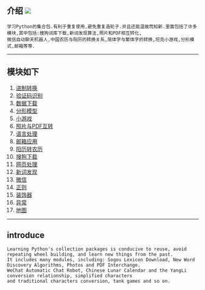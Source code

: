 ## 介绍 ![](https://img.shields.io/badge/Python-3.7-green.svg)

    学习Python的集合包.有利于重复使用,避免重复造轮子.并且还能温故而知新.里面包括了许多模块,其中包括:搜狗词库下载,新词发现算法,照片和PDF相互转化,
    微信自动聊天机器人,中国农历与阳历的转换关系,简体字与繁体字的转换,坦克小游戏,分形模式,邮箱等等.  

________________________

## 模块如下

1. [进制转换](https://github.com/jtyoui/Jtyoui/tree/master/jtyoui/bs)  
2. [验证码识别](https://github.com/jtyoui/Jtyoui/tree/master/jtyoui/code)  
3. [数据下载](https://github.com/jtyoui/Jtyoui/tree/master/jtyoui/data)  
4. [分形模型](https://github.com/jtyoui/Jtyoui/tree/master/jtyoui/fractal)   
5. [小游戏 ](https://github.com/jtyoui/Jtyoui/tree/master/jtyoui/game)  
6. [照片与PDF互转](https://github.com/jtyoui/Jtyoui/tree/master/jtyoui/imagepdf)   
7. [语言处理 ](https://github.com/jtyoui/Jtyoui/tree/master/jtyoui/language)  
8. [邮箱应用 ](https://github.com/jtyoui/Jtyoui/tree/master/jtyoui/mail)  
9. [阳历转农历](https://github.com/jtyoui/Jtyoui/tree/master/jtyoui/plunar)  
10. [搜狗下载](https://github.com/jtyoui/Jtyoui/tree/master/jtyoui/sogou)    
11. [网页处理](https://github.com/jtyoui/Jtyoui/tree/master/jtyoui/web)   
12. [新词发现](https://github.com/jtyoui/Jtyoui/tree/master/jtyoui/word)   
13. [微信](https://github.com/jtyoui/Jtyoui/tree/master/jtyoui/wx)   
14. [正则](https://github.com/jtyoui/Jtyoui/tree/master/jtyoui/regular)   
15. [装饰器](https://github.com/jtyoui/Jtyoui/tree/master/jtyoui/decorator)
16. [异常](https://github.com/jtyoui/Jtyoui/tree/master/jtyoui/error)        
17. [地图](https://github.com/jtyoui/Jtyoui/tree/master/jtyoui/maps)       

__________________________


## introduce
    Learning Python's collection packages is conducive to reuse, avoid repeating wheel building, and learn new things from the past.
    It includes many modules, including: Sogou Lexicon Download, New Word Discovery Algorithms, Photos and PDF Interchange.
    WeChat Automatic Chat Robot, Chinese Lunar Calendar and the YangLi conversion relationship, simplified characters
    and traditional characters conversion, tank games and so on.
